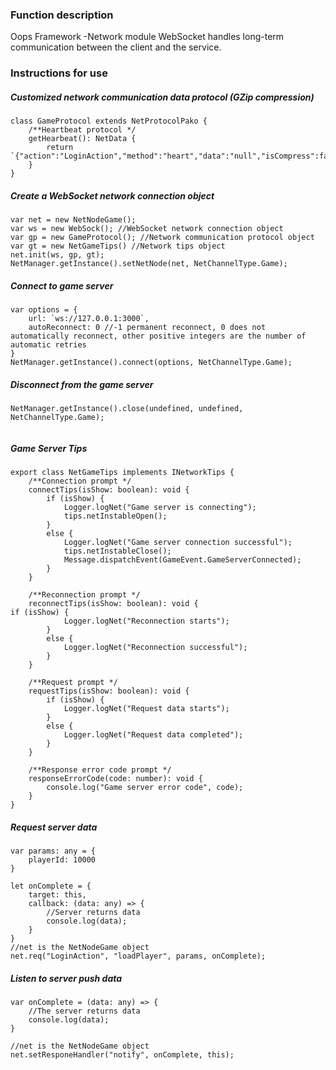 ### Function description
Oops Framework -Network module WebSocket handles long-term communication between the client and the service.

### Instructions for use
##### Customized network communication data protocol (GZip compression)
```
class GameProtocol extends NetProtocolPako {
    /**Heartbeat protocol */
    getHearbeat(): NetData {
        return `{"action":"LoginAction","method":"heart","data":"null","isCompress":false,"channelid":1,"callback":"LoginAction_heart"}`;
    }
}
```

##### Create a WebSocket network connection object
```
var net = new NetNodeGame();
var ws = new WebSock(); //WebSocket network connection object
var gp = new GameProtocol(); //Network communication protocol object
var gt = new NetGameTips() //Network tips object
net.init(ws, gp, gt);
NetManager.getInstance().setNetNode(net, NetChannelType.Game);
```

##### Connect to game server
```
var options = {
    url: `ws://127.0.0.1:3000`,
    autoReconnect: 0 //-1 permanent reconnect, 0 does not automatically reconnect, other positive integers are the number of automatic retries
}
NetManager.getInstance().connect(options, NetChannelType.Game);
```

##### Disconnect from the game server
```
NetManager.getInstance().close(undefined, undefined, NetChannelType.Game);
    
```
##### Game Server Tips
```
export class NetGameTips implements INetworkTips {
    /**Connection prompt */
    connectTips(isShow: boolean): void {
        if (isShow) {
            Logger.logNet("Game server is connecting");
            tips.netInstableOpen();
        }
        else {
            Logger.logNet("Game server connection successful");
            tips.netInstableClose();
            Message.dispatchEvent(GameEvent.GameServerConnected);
        }
    }

    /**Reconnection prompt */
    reconnectTips(isShow: boolean): void {
if (isShow) {
            Logger.logNet("Reconnection starts");
        }
        else {
            Logger.logNet("Reconnection successful");
        }
    }

    /**Request prompt */
    requestTips(isShow: boolean): void {
        if (isShow) {
            Logger.logNet("Request data starts");
        }
        else {
            Logger.logNet("Request data completed");
        }
    }

    /**Response error code prompt */
    responseErrorCode(code: number): void {
        console.log("Game server error code", code);
    }
}
```

##### Request server data
```
var params: any = {
    playerId: 10000
}

let onComplete = {
    target: this,
    callback: (data: any) => {
        //Server returns data
        console.log(data);
    }
}
//net is the NetNodeGame object
net.req("LoginAction", "loadPlayer", params, onComplete);
```

##### Listen to server push data
```
var onComplete = (data: any) => {
    //The server returns data
    console.log(data);
}

//net is the NetNodeGame object
net.setResponeHandler("notify", onComplete, this);
```